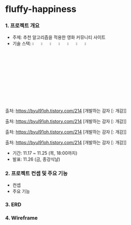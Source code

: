 # fluffy-happiness

### 1. 프로젝트 개요

- 주제: 추천 알고리즘을 적용한 영화 커뮤니티 사이트
- 기술 스택: <img src="https://img.shields.io/badge/javascript-F7DF1E?style=for-the-badge&logo=javascript&logoColor=black" height="5%"> <img src="https://img.shields.io/badge/bootstrap-7952B3?style=for-the-badge&logo=bootstrap&logoColor=white" height="5%"> <img src="https://img.shields.io/badge/vue.js-4FC08D?style=for-the-badge&logo=vue.js&logoColor=white" height="5%"> <img src="https://img.shields.io/badge/node.js-4FC08D?style=for-the-badge&logo=node.js&logoColor=white" height="5%"> <img src="https://img.shields.io/badge/html-E34F26?style=for-the-badge&logo=html5&logoColor=white" height="5%"> <img src="https://img.shields.io/badge/css-1572B6?style=for-the-badge&logo=css3&logoColor=white" height="5%"> <img src="https://img.shields.io/badge/django-4FC08D?style=for-the-badge&logo=django&logoColor=white" height="5%">

출처: https://byul91oh.tistory.com/214 [개발하는 감자 [: 개감]]

출처: https://byul91oh.tistory.com/214 [개발하는 감자 [: 개감]]

출처: https://byul91oh.tistory.com/214 [개발하는 감자 [: 개감]]

출처: https://byul91oh.tistory.com/214 [개발하는 감자 [: 개감]]
- 기간: 11.17 ~ 11.25 (목, 18:00까지)
- 발표: 11.26 (금, 종강식날)

### 2. 프로젝트 컨셉 및 주요 기능

- 컨셉
- 주요 기능



### 3. ERD



###  4. Wireframe

